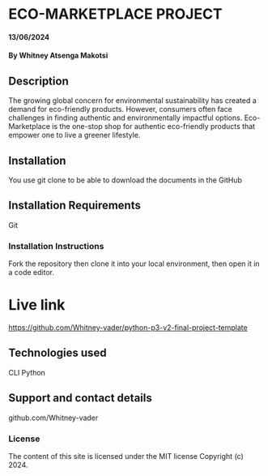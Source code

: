 # ECO-MARKETPLACE PROJECT

#### 13/06/2024

#### By Whitney Atsenga Makotsi 

## Description
The growing global concern for environmental sustainability has created a demand for eco-friendly products. However, consumers often face challenges in finding authentic and environmentally impactful options. Eco-Marketplace is the one-stop shop for authentic eco-friendly products that empower one to live a greener lifestyle.

## Installation
You use git clone to be able to download the documents in the GitHub

## Installation Requirements
Git

### Installation Instructions
Fork the repository then clone it into your local environment, then open it in a code editor.

# Live link
https://github.com/Whitney-vader/python-p3-v2-final-project-template

## Technologies used
CLI
Python

## Support and contact details
github.com/Whitney-vader

### License
The content of this site is licensed under the MIT license
Copyright (c) 2024.